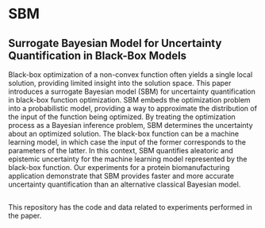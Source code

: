 # SBM
## Surrogate Bayesian Model for Uncertainty Quantification in Black-Box Models

Black-box optimization of a non-convex function often yields a single local solution, providing limited insight into the solution space. This paper introduces a surrogate Bayesian model (SBM) for uncertainty quantification in black-box function optimization. SBM embeds the optimization problem into a probabilistic model, providing a way to approximate the distribution of the input of the function being optimized. By treating the optimization process as a Bayesian inference problem, SBM determines the uncertainty about an optimized solution. The black-box function can be a machine learning model, in which case the input of the former corresponds to the parameters of the latter. In this context, SBM quantifies aleatoric and epistemic uncertainty for the machine learning model represented by the black-box function. Our experiments for a protein biomanufacturing application demonstrate that SBM provides faster and more accurate uncertainty quantification than an alternative classical Bayesian model.

##
This repository has the code and data related to experiments performed in the paper.


